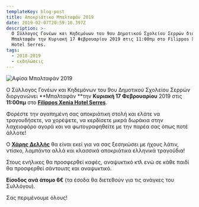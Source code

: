 ```yaml
---
templateKey: blog-post
title: Αποκριάτικο Μπαλταφάν 2019
date: 2019-02-07T20:59:10.397Z
description: >-
  Ο Σύλλογος Γονέων και Κηδεμόνων του 9ου Δημοτικού Σχολείου Σερρών διοργανώνει
  Μπαλταφάν την Κυριακή 17 Φεβρουαρίου 2019 στις 11:00πμ στο Filippos Xenia
  Hotel Serres.
tags:
  - 2018-2019
  - εκδηλώσεις
---
```

![Αφίσα Μπαλταφάν 2019](/img/poster_2019_small.png "Αφίσα Μπαλταφάν 2019")

Ο Σύλλογος Γονέων και Κηδεμόνων του 9ου Δημοτικού Σχολείου Σερρών διοργανώνει **Μπαλταφάν **την **Κυριακή 17 Φεβρουαρίου** 2019 στις **11:00πμ** στο [**Filippos Xenia Hotel Serres**](http://www.philipposxeniahotel.gr/).

Φορέστε την αγαπημένη σας αποκριάτικη στολή και ελάτε να τραγουδήσετε, να χορέψετε, να κερδίσετε μικρά δωράκια στην λαχειοφόρο αγορά και να φωτογραφηθείτε με την παρέα σας όπως ποτέ άλλοτε!

Ο [**Χάρης Δελλής**](http://harrisdellis.gr) θα είναι εκεί για να σας ξεσηκώσει με ήχους λάτιν, ντίσκο, λαμπάντα αλλά και κλασσικά αποκριάτικα ελληνικά τραγούδια!

Στους ενήλικες θα προσφερθεί καφές, αναψυκτικό κτλ ενώ σε κάθε παιδί θα προσφερθεί σάντουιτς και αναψυκτικό.

**Είσοδος ανά άτομο 6€** (τα έσοδα θα διετεθούν για τις ανάγκες του Συλλόγου).

Σας περιμένουμε όλους!
